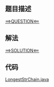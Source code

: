 ## 题目描述

[==>QUESTION<==](https://leetcode.cn/problems/longest-string-chain/description/)

## 解法

[==>SOLUTION<==](https://leetcode.cn/problems/longest-string-chain/solutions/2246535/zui-chang-zi-fu-chuan-lian-by-leetcode-s-4uoe/)

## 代码

[LongestStrChain.java](https://github.com/Marshal7cc/leetcode-java/blob/master/src/dp/LongestStrChain.java)

